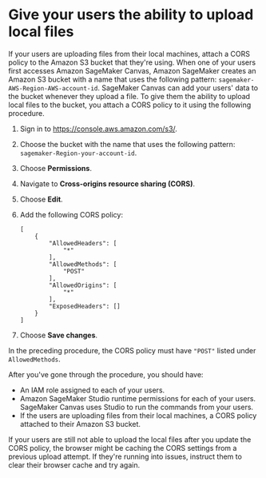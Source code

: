 # Give your users the ability to upload local files<a name="canvas-set-up-local-upload"></a>

If your users are uploading files from their local machines, attach a CORS policy to the Amazon S3 bucket that they're using\. When one of your users first accesses Amazon SageMaker Canvas, Amazon SageMaker creates an Amazon S3 bucket with a name that uses the following pattern: `sagemaker-AWS-Region-AWS-account-id`\. SageMaker Canvas can add your users' data to the bucket whenever they upload a file\. To give them the ability to upload local files to the bucket, you attach a CORS policy to it using the following procedure\.

1. Sign in to [https://console\.aws\.amazon\.com/s3/](https://console.aws.amazon.com/s3/)\.

1. Choose the bucket with the name that uses the following pattern: `sagemaker-Region-your-account-id`\.

1. Choose **Permissions**\.

1. Navigate to **Cross\-origins resource sharing \(CORS\)**\.

1. Choose **Edit**\.

1. Add the following CORS policy:

   ```
   [
       {
           "AllowedHeaders": [
               "*"
           ],
           "AllowedMethods": [
               "POST"
           ],
           "AllowedOrigins": [
               "*"
           ],
           "ExposedHeaders": []
       }
   ]
   ```

1. Choose **Save changes**\.

In the preceding procedure, the CORS policy must have `"POST"` listed under `AllowedMethods`\.

After you've gone through the procedure, you should have:
+ An IAM role assigned to each of your users\.
+ Amazon SageMaker Studio runtime permissions for each of your users\. SageMaker Canvas uses Studio to run the commands from your users\.
+ If the users are uploading files from their local machines, a CORS policy attached to their Amazon S3 bucket\.

If your users are still not able to upload the local files after you update the CORS policy, the browser might be caching the CORS settings from a previous upload attempt\. If they're running into issues, instruct them to clear their browser cache and try again\.